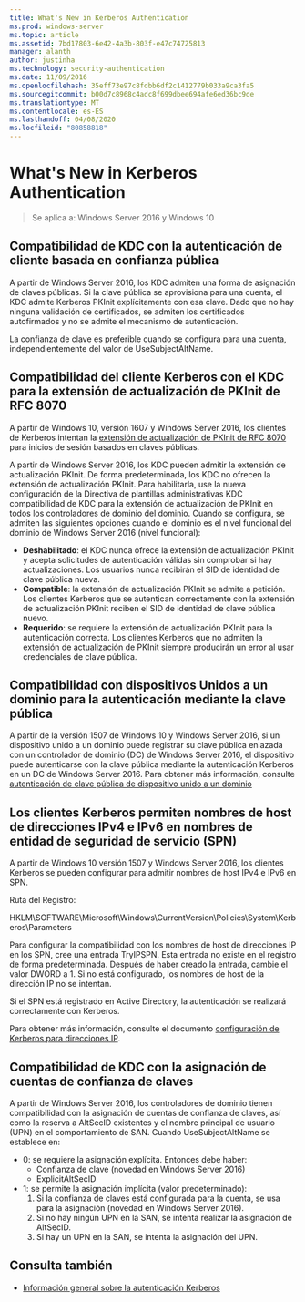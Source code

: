 ```yaml
---
title: What's New in Kerberos Authentication
ms.prod: windows-server
ms.topic: article
ms.assetid: 7bd17803-6e42-4a3b-803f-e47c74725813
manager: alanth
author: justinha
ms.technology: security-authentication
ms.date: 11/09/2016
ms.openlocfilehash: 35eff73e97c8fdbb6df2c1412779b033a9ca3fa5
ms.sourcegitcommit: b00d7c8968c4adc8f699dbee694afe6ed36bc9de
ms.translationtype: MT
ms.contentlocale: es-ES
ms.lasthandoff: 04/08/2020
ms.locfileid: "80858818"
---
```

# <a name="whats-new-in-kerberos-authentication"></a>What's New in Kerberos Authentication

>Se aplica a: Windows Server 2016 y Windows 10

## <a name="kdc-support-for-public-key-trust-based-client-authentication"></a>Compatibilidad de KDC con la autenticación de cliente basada en confianza pública

A partir de Windows Server 2016, los KDC admiten una forma de asignación de claves públicas. Si la clave pública se aprovisiona para una cuenta, el KDC admite Kerberos PKInit explícitamente con esa clave. Dado que no hay ninguna validación de certificados, se admiten los certificados autofirmados y no se admite el mecanismo de autenticación.

La confianza de clave es preferible cuando se configura para una cuenta, independientemente del valor de UseSubjectAltName.

## <a name="kerberos-client-and-kdc-support-for-rfc-8070-pkinit-freshness-extension"></a>Compatibilidad del cliente Kerberos con el KDC para la extensión de actualización de PKInit de RFC 8070

A partir de Windows 10, versión 1607 y Windows Server 2016, los clientes de Kerberos intentan la [extensión de actualización de PKInit de RFC 8070](https://datatracker.ietf.org/doc/draft-ietf-kitten-pkinit-freshness/) para inicios de sesión basados en claves públicas. 

A partir de Windows Server 2016, los KDC pueden admitir la extensión de actualización PKInit. De forma predeterminada, los KDC no ofrecen la extensión de actualización PKInit. Para habilitarla, use la nueva configuración de la Directiva de plantillas administrativas KDC compatibilidad de KDC para la extensión de actualización de PKInit en todos los controladores de dominio del dominio. Cuando se configura, se admiten las siguientes opciones cuando el dominio es el nivel funcional del dominio de Windows Server 2016 (nivel funcional):

- **Deshabilitado**: el KDC nunca ofrece la extensión de actualización PKInit y acepta solicitudes de autenticación válidas sin comprobar si hay actualizaciones. Los usuarios nunca recibirán el SID de identidad de clave pública nueva.
- **Compatible**: la extensión de actualización PKInit se admite a petición. Los clientes Kerberos que se autentican correctamente con la extensión de actualización PKInit reciben el SID de identidad de clave pública nuevo.
- **Requerido**: se requiere la extensión de actualización PKInit para la autenticación correcta. Los clientes Kerberos que no admiten la extensión de actualización de PKInit siempre producirán un error al usar credenciales de clave pública.

## <a name="domain-joined-device-support-for-authentication-using-public-key"></a>Compatibilidad con dispositivos Unidos a un dominio para la autenticación mediante la clave pública

A partir de la versión 1507 de Windows 10 y Windows Server 2016, si un dispositivo unido a un dominio puede registrar su clave pública enlazada con un controlador de dominio (DC) de Windows Server 2016, el dispositivo puede autenticarse con la clave pública mediante la autenticación Kerberos en un DC de Windows Server 2016. Para obtener más información, consulte [autenticación de clave pública de dispositivo unido a un dominio](Domain-joined-Device-Public-Key-Authentication.md)

## <a name="kerberos-clients-allow-ipv4-and-ipv6-address-hostnames-in-service-principal-names-spns"></a>Los clientes Kerberos permiten nombres de host de direcciones IPv4 e IPv6 en nombres de entidad de seguridad de servicio (SPN)

A partir de Windows 10 versión 1507 y Windows Server 2016, los clientes Kerberos se pueden configurar para admitir nombres de host IPv4 e IPv6 en SPN. 

Ruta del Registro:

HKLM\SOFTWARE\Microsoft\Windows\CurrentVersion\Policies\System\Kerberos\Parameters

Para configurar la compatibilidad con los nombres de host de direcciones IP en los SPN, cree una entrada TryIPSPN. Esta entrada no existe en el registro de forma predeterminada. Después de haber creado la entrada, cambie el valor DWORD a 1. Si no está configurado, los nombres de host de la dirección IP no se intentan.

Si el SPN está registrado en Active Directory, la autenticación se realizará correctamente con Kerberos. 

Para obtener más información, consulte el documento [configuración de Kerberos para direcciones IP](configuring-kerberos-over-ip.md).

## <a name="kdc-support-for-key-trust-account-mapping"></a>Compatibilidad de KDC con la asignación de cuentas de confianza de claves

A partir de Windows Server 2016, los controladores de dominio tienen compatibilidad con la asignación de cuentas de confianza de claves, así como la reserva a AltSecID existentes y el nombre principal de usuario (UPN) en el comportamiento de SAN. Cuando UseSubjectAltName se establece en:

- 0: se requiere la asignación explícita. Entonces debe haber:
    - Confianza de clave (novedad en Windows Server 2016)
    - ExplicitAltSecID
- 1: se permite la asignación implícita (valor predeterminado):
    1. Si la confianza de claves está configurada para la cuenta, se usa para la asignación (novedad en Windows Server 2016).
    2. Si no hay ningún UPN en la SAN, se intenta realizar la asignación de AltSecID.
    3. Si hay un UPN en la SAN, se intenta la asignación del UPN.

## <a name="see-also"></a>Consulta también

- [Información general sobre la autenticación Kerberos](kerberos-authentication-overview.md)
